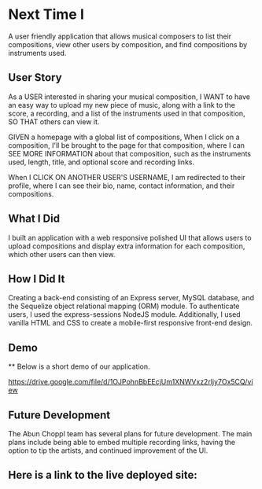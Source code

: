# Next Time I
A user friendly application that allows musical composers to list their compositions, view other users by composition, and find compositions by instruments used.

## User Story 

As a USER interested in sharing your musical composition, 
I WANT  to have an easy way to upload my new piece of music, along with a link to the score, a recording, and a list of the instruments used in that composition, SO THAT others can view it.

GIVEN a homepage with a global list of compositions,
When I click on a composition, I'll be brought to the page for that composition, where I can SEE MORE INFORMATION about that composition, such as the instruments used, length, title, and optional score and recording links. 
 
When I CLICK ON ANOTHER USER'S USERNAME, I am redirected to their profile, where I can see their bio, name, contact information, and their compositions. 
 

## What I Did 
I built an application with a web responsive polished UI that allows users to upload compositions and display extra information for each composition, which other users can then view.

## How I Did It 
Creating a back-end consisting of an Express server, MySQL database, and the Sequelize object relational mapping (ORM) module. To authenticate users, I used the express-sessions NodeJS module. 
Additionally, I used vanilla HTML and CSS to create a mobile-first responsive front-end design. 

## Demo
** Below is a short demo of our application.

https://drive.google.com/file/d/1OJPohnBbEEcjUm1XNWVxz2rljy7Ox5CQ/view

## Future Development
The Abun Choppl team has several plans for future development. The main plans include being able to embed multiple recording links, having the option to tip the artists, and continued improvement of the UI.

## Here is a link to the live deployed site:
